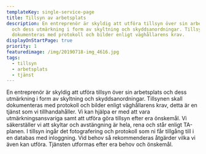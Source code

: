 ```yaml
---
templateKey: single-service-page
title: Tillsyn av arbetsplats
description: En entreprenör är skyldig att utföra tillsyn över sin arbetsplats
  och dess utmärkning i form av skyltning och skyddsanordningar. Tillsynen skall
  dokumenteras med protokoll och bilder enligt väghållarens krav.
displayOnStartPage: true
priority: 1
featuredimage: /img/20190718-img_4616.jpg
tags:
  - tillsyn
  - arbetsplats
  - tjänst
---
```

En entreprenör är skyldig att utföra tillsyn över sin arbetsplats och dess utmärkning i form av skyltning och skyddsanordningar. Tillsynen skall dokumenteras med protokoll och bilder enligt väghållarens krav, detta är en tjänst som vi tillhandahåller. Vi kan hjälpa er med att vara utmärkningsansvariga samt att utföra göra tillsyn efter era önskemål. Vi säkerställer vi att skyltar och avstängning är hela, rena och står enligt TA-planen. I tillsyn ingår det fotografering och protokoll som ni får tillgång till i en databas med inloggning. Vid behov så rekommenderas åtgärder vilka vi även kan utföra. Tjänsten utformas efter era behov och önskemål.